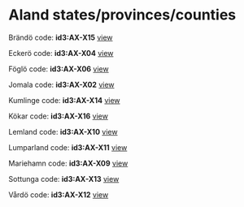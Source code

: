 # Aland states/provinces/counties
Brändö     code: **id3:AX-X15**     [view](../export/geojson/medium/id3/ax/x15.geojson)     


Eckerö     code: **id3:AX-X04**     [view](../export/geojson/medium/id3/ax/x04.geojson)     


Föglö     code: **id3:AX-X06**     [view](../export/geojson/medium/id3/ax/x06.geojson)     


Jomala     code: **id3:AX-X02**     [view](../export/geojson/medium/id3/ax/x02.geojson)     


Kumlinge     code: **id3:AX-X14**     [view](../export/geojson/medium/id3/ax/x14.geojson)     


Kökar     code: **id3:AX-X16**     [view](../export/geojson/medium/id3/ax/x16.geojson)     


Lemland     code: **id3:AX-X10**     [view](../export/geojson/medium/id3/ax/x10.geojson)     


Lumparland     code: **id3:AX-X11**     [view](../export/geojson/medium/id3/ax/x11.geojson)     


Mariehamn     code: **id3:AX-X09**     [view](../export/geojson/medium/id3/ax/x09.geojson)     


Sottunga     code: **id3:AX-X13**     [view](../export/geojson/medium/id3/ax/x13.geojson)     


Vårdö     code: **id3:AX-X12**     [view](../export/geojson/medium/id3/ax/x12.geojson)     

